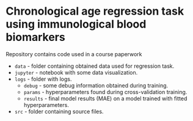 # Chronological age regression task using immunological blood biomarkers

Repository contains code used in a course paperwork

- `data` - folder containing obtained data used for regression task.
- `jupyter` - notebook with some data visualization.
- `logs` - folder with logs.
   - `debug` - some debug information obtained during training.
   - `params` - hyperparameters found during cross-validation training.
   - `results` - final model results (MAE) on a model trained with fitted hyperparameters.
- `src` - folder containing source files.
